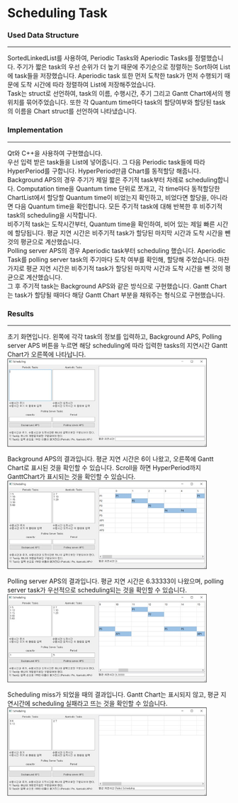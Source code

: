 # Scheduling Task
### Used Data Structure
---
SortedLinkedList를 사용하여, Periodic Tasks와 Aperiodic Tasks를 정렬했습니다. 주기가 짧은 task의 우선 순위가 더 높기 때문에 주기순으로 정렬하는 Sort하여 List에 task들을 저장했습니다. Aperiodic task 또한 먼저 도착한 task가 먼저 수행되기 때문에 도착 시간에 따라 정렬하여 List에 저장해주었습니다. <br>
Task는 struct로 선언하여, task의 이름, 수행시간, 주기 그리고 Gantt Chart에서의 행 위치를 묶어주었습니다.
또한 각 Quantum time마다 task의 할당여부와 할당된 task의 이름을 Chart struct를 선언하여 나타냈습니다. <br>

### Implementation
---
Qt와 C++을 사용하여 구현했습니다.<br>
우선 입력 받은 task들을 List에 넣어줍니다. 그 다음 Periodic task들에 따라 HyperPeriod를 구합니다. HyperPeriod만큼 Chart를 동적할당 해줍니다.<br>
Background APS의 경우 주기가 제일 짧은 주기적 task부터 차례로 scheduling합니다. Computation time을 Quantum time 단위로 쪼개고, 각 time마다 동적할당한 ChartList에서 할당할 Quantum time이 비었는지 확인하고, 비었다면 할당을, 아니라면 다음 Quantum time을 확인합니다. 모든 주기적 task에 대해 반복한 후 비주기적 task의 scheduling을 시작합니다.<br>
비주기적 task는 도착시간부터, Quantum time을 확인하여, 비어 있는 제일 빠른 시간에 할당됩니다. 평균 지연 시간은 비주기적 task가 할당된 마지막 시간과 도착 시간을 뺀 것의 평균으로 계산했습니다.<br>
Polling server APS의 경우 Aperiodic task부터 scheduling 했습니다. Aperiodic Task를 polling server task의 주기마다 도착 여부를 확인해, 할당해 주었습니다. 마찬가지로 평균 지연 시간은 비주기적 task가 할당된 마지막 시간과 도착 시간을 뺀 것의 평균으로 계산했습니다. <br>
그 후 주기적 task는 Background APS와 같은 방식으로 구현했습니다. 
Gantt Chart는 task가 할당될 때마다 해당 Gantt Chart 부분을 채워주는 형식으로 구현했습니다. <br>

### Results
---
초기 화면입니다. 왼쪽에 각각 task의 정보를 입력하고, Background APS, Polling server APS 버튼을 누르면 해당 scheduling에 따라 입력한 tasks의 지연시간 Gantt Chart가 오른쪽에 나타납니다. <br>
<img src="./pic/Fig1.jpg" width="450px"> <br>

Background APS의 결과입니다. 평균 지연 시간은 6이 나왔고, 오른쪽에 Gantt Chart로 표시된 것을 확인할 수 있습니다. Scroll을 하면 HyperPeriod까지 GanttChart가 표시되는 것을 확인할 수 있습니다. <br>
<img src="./pic/Fig2.jpg" width="450px"> <br>

Polling server APS의 결과입니다. 평균 지연 시간은 6.33333이 나왔으며, polling server task가 우선적으로 scheduling되는 것을 확인할 수 있습니다. <br>
<img src="./pic/Fig3.jpg" width="450px"> <br>

Scheduling miss가 되었을 때의 결과입니다. Gantt Chart는 표시되지 않고, 평균 지연시간에 scheduling 실패라고 뜨는 것을 확인할 수 있습니다. <br>
<img src="./pic/Fig4.jpg" width="450px"> <br>